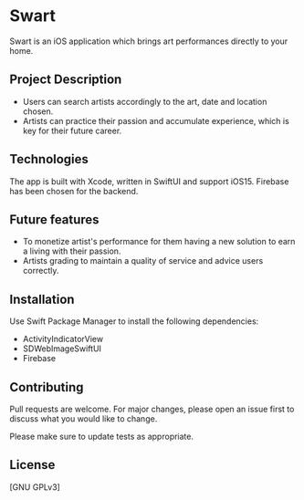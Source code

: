 # Swart

Swart is an iOS application which brings art performances directly to your home.

## Project Description

- Users can search artists accordingly to the art, date and location chosen.
- Artists can practice their passion and accumulate experience, which is key for their future career.

## Technologies

The app is built with Xcode, written in SwiftUI and support iOS15.
Firebase has been chosen for the backend.

## Future features

- To monetize artist's performance for them having a new solution to earn a living with their passion.
- Artists grading to maintain a quality of service and advice users correctly.

## Installation

Use Swift Package Manager to install the following dependencies:
- ActivityIndicatorView
- SDWebImageSwiftUI
- Firebase

## Contributing

Pull requests are welcome. For major changes, please open an issue first to discuss what you would like to change.

Please make sure to update tests as appropriate.

## License

[GNU GPLv3]
